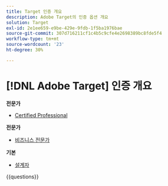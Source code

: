 ```yaml
---
title: Target 인증 개요
description: Adobe Target의 인증 옵션 개요
solution: Target
exl-id: 2e1ee659-e9be-429e-9fdb-1f5ba1976bae
source-git-commit: 307d716211cf1c4b5c9cfe4e2698389bc8fde5f4
workflow-type: tm+mt
source-wordcount: '23'
ht-degree: 30%

---
```


# [!DNL Adobe Target] 인증 개요

**전문가**

* [Certified Professional](https://certification.adobe.com/certification/target-business-practitioner-professional) <!--AD0-E408-->

**전문가**

* [비즈니스 전문가](https://certification.adobe.com/certification/target-business-practitioner-expert) <!--AD0-E406-->

**기본**

* [설계자](https://certification.adobe.com/certification/target-architect-master) <!--AD0-E409-->

{{questions}}

